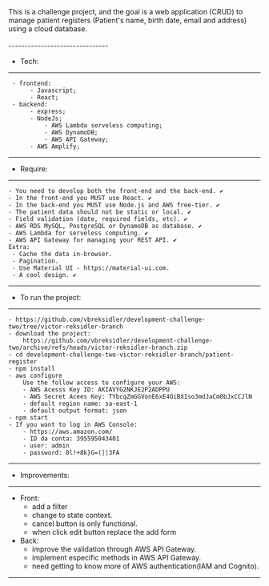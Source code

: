 <div>
  This is a challenge project, and the goal is a web application (CRUD) to manage patient registers (Patient's name, birth date, email and address) using a cloud database.

 </div>

 <br>
 -------------------------------
 
 - Tech:

 ------------------------------
	 - frontend: 
		  - Javascript;
		  - React;  
	 - backend:
		  - express;
		  - NodeJs;
          	  - AWS Lambda serveless computing;
          	  - AWS DynamoDB;
         	  - AWS API Gateway;
		  - AWS Amplify;
-------------------------------

- Require: 

-------------------------------
	- You need to develop both the front-end and the back-end. ✔️
	- In the front-end you MUST use React. ✔️
	- In the back-end you MUST use Node.js and AWS free-tier. ✔️
	- The patient data should not be static or local. ✔️
	- Field validation (date, required fields, etc). ✔️
	- AWS RDS MySQL, PostgreSQL or DynamoDB as database. ✔️
	- AWS Lambda for serveless computing. ✔️
	- AWS API Gateway for managing your REST API. ✔️
	Extra:
	 - Cache the data in-browser.
	 - Pagination.
	 - Use Material UI - https://material-ui.com.
	 - A cool design. ✔️
-------------------------------

- To run the project: 

-------------------------------
	- https://github.com/vbreksidler/development-challenge-two/tree/victor-reksidler-branch
	- download the project:
		https://github.com/vbreksidler/development-challenge-two/archive/refs/heads/victor-reksidler-branch.zip
	- cd development-challenge-two-victor-reksidler-branch/patient-register
	- npm install
	- aws configure
		Use the follow access to configure your AWS:
		- AWS Acesss Key ID: AKIAVYG2NKJE2P2ADPPU
		- AWS Secret Acees Key: TYbcqZmGGVonE6xE4OiBX1so3mdJaCm0bJxCCJlN
		- default region name: sa-east-1
		- default output format: json	
	- npm start
	- If you want to log in AWS Console: 
		- https://aws.amazon.com/
		- ID da conta: 395595043401
		- user: admin
		- password: 0l!+8k}G=(||3FA

-------------------------------

- Improvements:

-------------------------------
- Front:
	- add a filter
	- change to state context.
	- cancel button is only functional.
	- when click edit button replace the add form
- Back:
	- improve the validation through AWS API Gateway.
	- implement especific methods in AWS API Gateway.
	- need getting to know more of AWS authentication(IAM and Cognito).
-------------------------------
